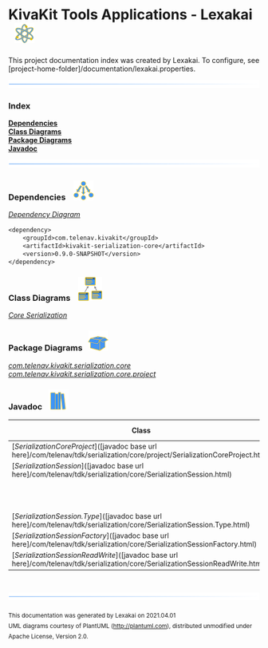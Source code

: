 # KivaKit Tools Applications - Lexakai &nbsp;&nbsp;![](../../../documentation/images/nucleus-40.png)

This project documentation index was created by Lexakai. To configure, see  
[project-home-folder]/documentation/lexakai.properties.

![](documentation/images/horizontal-line.png)

### Index

[**Dependencies**](#dependencies)  
[**Class Diagrams**](#class-diagrams)  
[**Package Diagrams**](#package-diagrams)  
[**Javadoc**](#javadoc)

![](documentation/images/horizontal-line.png)

[//]: # (start-user-text)


[//]: # (end-user-text)

### Dependencies <a name="dependencies"></a> &nbsp;&nbsp;  ![](documentation/images/dependencies-40.png)

[*Dependency Diagram*](documentation/diagrams/dependencies.svg)

    <dependency>
        <groupId>com.telenav.kivakit</groupId>
        <artifactId>kivakit-serialization-core</artifactId>
        <version>0.9.0-SNAPSHOT</version>
    </dependency>

### Class Diagrams <a name="class-diagrams"></a> &nbsp; &nbsp;![](documentation/images/diagram-48.png)

[*Core Serialization*](documentation/diagrams/diagram-serialization-core.svg)

### Package Diagrams <a name="package-diagrams"></a> &nbsp;&nbsp;![](documentation/images/box-40.png)

[*com.telenav.kivakit.serialization.core*](documentation/diagrams/com.telenav.kivakit.serialization.core.svg)  
[*com.telenav.kivakit.serialization.core.project*](documentation/diagrams/com.telenav.kivakit.serialization.core.project.svg)

### Javadoc <a name="javadoc"></a> &nbsp;&nbsp;![](documentation/images/books-40.png)

| Class | Documentation Sections |
|---|---|
| [*SerializationCoreProject*]([javadoc base url here]/com/telenav/tdk/serialization/core/project/SerializationCoreProject.html) |  |  
| [*SerializationSession*]([javadoc base url here]/com/telenav/tdk/serialization/core/SerializationSession.html) | Creating a Session |  
| | Opening a Session |  
| | Example |  
| [*SerializationSession.Type*]([javadoc base url here]/com/telenav/tdk/serialization/core/SerializationSession.Type.html) |  |  
| [*SerializationSessionFactory*]([javadoc base url here]/com/telenav/tdk/serialization/core/SerializationSessionFactory.html) |  |  
| [*SerializationSessionReadWrite*]([javadoc base url here]/com/telenav/tdk/serialization/core/SerializationSessionReadWrite.html) |  |  

[//]: # (start-user-text)


[//]: # (end-user-text)

<br/>

![](documentation/images/horizontal-line.png)

<sub>This documentation was generated by Lexakai on 2021.04.01</sub>    
<sub>UML diagrams courtesy of PlantUML (http://plantuml.com), distributed unmodified under Apache License, Version 2.0.</sub>

